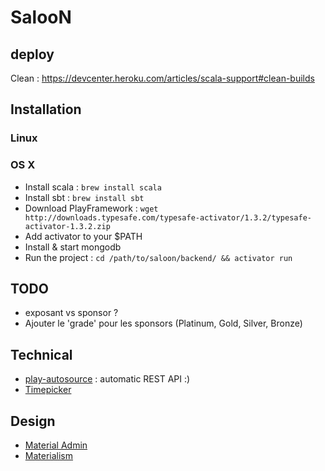 # SalooN

## deploy

Clean : https://devcenter.heroku.com/articles/scala-support#clean-builds

## Installation

### Linux

### OS X

- Install scala : `brew install scala`
- Install sbt : `brew install sbt`
- Download PlayFramework : `wget http://downloads.typesafe.com/typesafe-activator/1.3.2/typesafe-activator-1.3.2.zip`
- Add activator to your $PATH
- Install & start mongodb
- Run the project : `cd /path/to/saloon/backend/ && activator run`

## TODO

- exposant vs sponsor ?
- Ajouter le 'grade' pour les sponsors (Platinum, Gold, Silver, Bronze)

## Technical

- [play-autosource](https://github.com/mandubian/play-autosource) : automatic REST API :)
- [Timepicker](https://eonasdan.github.io/bootstrap-datetimepicker/)

## Design

- [Material Admin](http://192.185.228.226/projects/ma/v1-4-1/jQuery/index.html)
- [Materialism](http://www.theme-guys.com/materialism/html/index.html)
